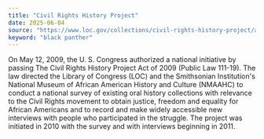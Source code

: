 ```yaml
---
title: "Civil Rights History Project"
date: 2025-06-04
source: "https://www.loc.gov/collections/civil-rights-history-project/about-this-collection/"
keyword: "black panther"
---
```


On May 12, 2009, the U. S. Congress authorized a national initiative by passing The Civil Rights History Project Act of 2009 (Public Law 111-19). The law directed the Library of Congress (LOC) and the Smithsonian Institution's National Museum of African American History and Culture (NMAAHC) to conduct a national survey of existing oral history collections with relevance to the Civil Rights movement to obtain justice, freedom and equality for African Americans and to record and make widely accessible new interviews with people who participated in the struggle. The project was initiated in 2010 with the survey and with interviews beginning in 2011.

